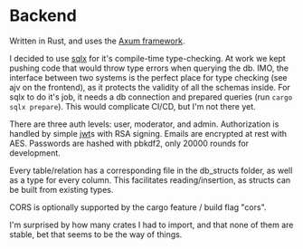 # Backend

Written in Rust, and uses the [Axum framework](https://github.com/tokio-rs/axum). 

I decided to use [sqlx](https://github.com/launchbadge/sqlx) for it's compile-time type-checking. At work we kept pushing code that would throw type errors when querying the db. IMO, the interface between two systems is the perfect place for type checking (see ajv on the frontend), as it protects the validity of all the schemas inside. For sqlx to do it's job, it needs a db connection and prepared queries (run `cargo sqlx prepare`). This would complicate CI/CD, but I'm not there yet.

There are three auth levels: user, moderator, and admin. Authorization is handled by simple [jwt](https://jwt.io/)s with RSA signing. Emails are encrypted at rest with AES. Passwords are hashed with pbkdf2, only 20000 rounds for development. 

Every table/relation has a corresponding file in the db_structs folder, as well as a type for every column. This facilitates reading/insertion, as structs can be built from existing types.

CORS is optionally supported by the cargo feature / build flag "cors".

I'm surprised by how many crates I had to import, and that none of them are stable, bet that seems to be the way of things.